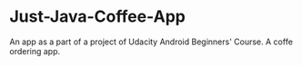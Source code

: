 # Just-Java-Coffee-App
An app as a part of a project of Udacity Android Beginners' Course.
A coffe ordering app.
